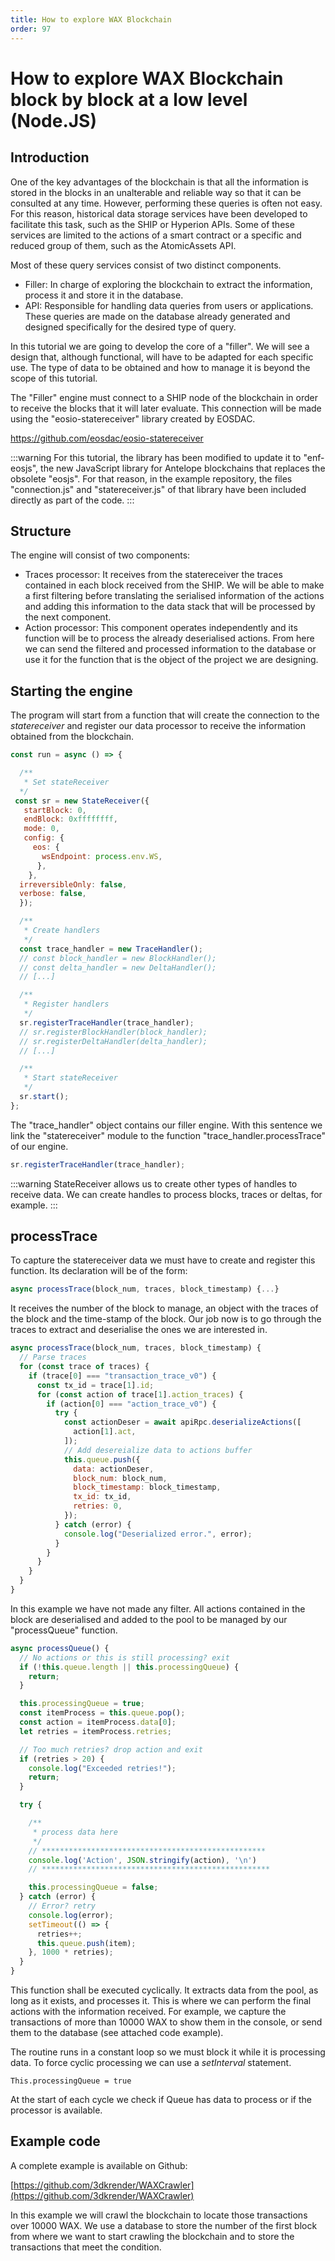 ```yaml
---
title: How to explore WAX Blockchain
order: 97
---
```


# How to explore WAX Blockchain block by block at a low level (Node.JS)

## Introduction

One of the key advantages of the blockchain is that all the information is stored in the blocks in an unalterable and reliable way so that it can be consulted at any time. However, performing these queries is often not easy. For this reason, historical data storage services have been developed to facilitate this task, such as the SHIP or Hyperion APIs. Some of these services are limited to the actions of a smart contract or a specific and reduced group of them, such as the AtomicAssets API.

Most of these query services consist of two distinct components.
- Filler: In charge of exploring the blockchain to extract the information, process it and store it in the database.
- API: Responsible for handling data queries from users or applications. These queries are made on the database already generated and designed specifically for the desired type of query.

In this tutorial we are going to develop the core of a "filler". We will see a design that, although functional, will have to be adapted for each specific use. The type of data to be obtained and how to manage it is beyond the scope of this tutorial.

The "Filler" engine must connect to a SHIP node of the blockchain in order to receive the blocks that it will later evaluate. This connection will be made using the "eosio-statereceiver" library created by EOSDAC.

https://github.com/eosdac/eosio-statereceiver

:::warning
 For this tutorial, the library has been modified to update it to "enf-eosjs", the new JavaScript library for Antelope blockchains that replaces the obsolete "eosjs". For that reason, in the example repository, the files "connection.js" and "statereceiver.js" of that library have been included directly as part of the code.
:::

## Structure

The engine will consist of two components: 
- Traces processor: It receives from the statereceiver the traces contained in each block received from the SHIP. We will be able to make a first filtering before translating the serialised information of the actions and adding this information to the data stack that will be processed by the next component.
- Action processor: This component operates independently and its function will be to process the already deserialised actions. From here we can send the filtered and processed information to the database or use it for the function that is the object of the project we are designing.

## Starting the engine

The program will start from a function that will create the connection to the *statereceiver* and register our data processor to receive the information obtained from the blockchain.

```js
const run = async () => {

  /**
   * Set stateReceiver
  */
 const sr = new StateReceiver({
   startBlock: 0,  
   endBlock: 0xffffffff,
   mode: 0,
   config: {
     eos: {
       wsEndpoint: process.env.WS,
      },
    },
  irreversibleOnly: false,
  verbose: false,
  });

  /**
   * Create handlers
   */
  const trace_handler = new TraceHandler();
  // const block_handler = new BlockHandler();
  // const delta_handler = new DeltaHandler();
  // [...]

  /**
   * Register handlers
   */
  sr.registerTraceHandler(trace_handler);
  // sr.registerBlockHandler(block_handler);
  // sr.registerDeltaHandler(delta_handler);
  // [...]

  /**
   * Start stateReceiver
   */
  sr.start();
};
```
The "trace_handler" object contains our filler engine. With this sentence we link the "statereceiver" module to the function "trace_handler.processTrace" of our engine.

```js
sr.registerTraceHandler(trace_handler);
```

:::warning
 StateReceiver allows us to create other types of handles to receive data. We can create handles to process blocks, traces or deltas, for example.
:::

## processTrace

To capture the statereceiver data we must have to create and register this function. Its declaration will be of the form:

```js
async processTrace(block_num, traces, block_timestamp) {...}
```

It receives the number of the block to manage, an object with the traces of the block and the time-stamp of the block. Our job now is to go through the traces to extract and deserialise the ones we are interested in.

```js
async processTrace(block_num, traces, block_timestamp) {
  // Parse traces
  for (const trace of traces) {
    if (trace[0] === "transaction_trace_v0") {
      const tx_id = trace[1].id;
      for (const action of trace[1].action_traces) {
        if (action[0] === "action_trace_v0") {
          try {
            const actionDeser = await apiRpc.deserializeActions([
              action[1].act,
            ]);
            // Add desereialize data to actions buffer
            this.queue.push({
              data: actionDeser,
              block_num: block_num,
              block_timestamp: block_timestamp,
              tx_id: tx_id,
              retries: 0,
            });
          } catch (error) {
            console.log("Deserialized error.", error);
          }
        }
      }
    }
  }
}
```

In this example we have not made any filter. All actions contained in the block are deserialised and added to the pool to be managed by our "processQueue" function.

```js
async processQueue() {
  // No actions or this is still processing? exit
  if (!this.queue.length || this.processingQueue) {
    return;
  }

  this.processingQueue = true;
  const itemProcess = this.queue.pop();
  const action = itemProcess.data[0];
  let retries = itemProcess.retries;

  // Too much retries? drop action and exit
  if (retries > 20) {
    console.log("Exceeded retries!");
    return;
  }

  try {

    /**
     * process data here
     */
    // **************************************************
    console.log('Action', JSON.stringify(action), '\n')
    // ***************************************************

    this.processingQueue = false;
  } catch (error) {
    // Error? retry
    console.log(error);
    setTimeout(() => {
      retries++;
      this.queue.push(item);
    }, 1000 * retries);
  }
}
```

This function shall be executed cyclically. It extracts data from the pool, as long as it exists, and processes it. This is where we can perform the final actions with the information received. For example, we capture the transactions of more than 10000 WAX to show them in the console, or send them to the database (see attached code example).

The routine runs in a constant loop so we must block it while it is processing data. To force cyclic processing we can use a *setInterval* statement.

```
This.processingQueue = true
```

At the start of each cycle we check if Queue has data to process or if the processor is available.

## Example code

A complete example is available on Github:

[https://github.com/3dkrender/WAXCrawler](https://github.com/3dkrender/WAXCrawler)

In this example we will crawl the blockchain to locate those transactions over 10000 WAX. We use a database to store the number of the first block from where we want to start crawling the blockchain and to store the transactions that meet the condition.